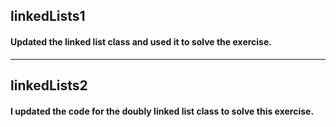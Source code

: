 ## linkedLists1

#### Updated the linked list class and used it to solve the exercise.

---

## linkedLists2

#### I updated the code for the doubly linked list class to solve this exercise.

